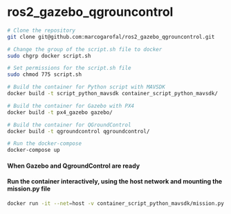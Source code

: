 # ros2_gazebo_qgrouncontrol

```bash
# Clone the repository
git clone git@github.com:marcogarofal/ros2_gazebo_qgrouncontrol.git
```
```bash
# Change the group of the script.sh file to docker
sudo chgrp docker script.sh
```

```bash
# Set permissions for the script.sh file
sudo chmod 775 script.sh
```

```bash
# Build the container for Python script with MAVSDK
docker build -t script_python_mavsdk container_script_python_mavsdk/
```

```bash
# Build the container for Gazebo with PX4
docker build -t px4_gazebo gazebo/
```

```bash
# Build the container for QGroundControl
docker build -t qgroundcontrol qgroundcontrol/
```

```bash
# Run the docker-compose
docker-compose up
```


#### When Gazebo and QgroundControl are ready
#### Run the container interactively, using the host network and mounting the mission.py file
```bash
docker run -it --net=host -v container_script_python_mavsdk/mission.py:/home/px4/mission.py script_python_mavsdk
```
